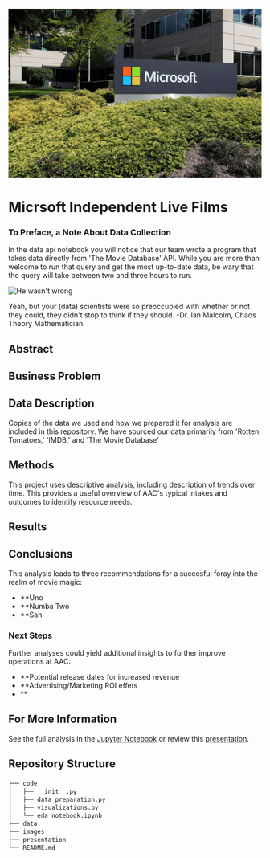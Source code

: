 
![IT LOOMS](./microsoft-hq.jpeg)
# Micrsoft Independent Live Films
### To Preface, a Note About Data Collection

In the data api notebook you will notice that our team wrote a program that takes data directly from 'The Movie Database' API. While you are more than welcome to run that query and get the most up-to-date data, be wary that the query will take between two and three hours to run.

![He wasn't wrong](./malcolm-y.jpeg)

Yeah, but your (data) scientists were so preoccupied with whether or not they could, they didn't stop to think if they should.
 -Dr. Ian Malcolm, Chaos Theory Mathematician 

## Abstract



## Business Problem





## Data Description

Copies of the data we used and how we prepared it for analysis are included in this repository. We have sourced our data primarily from 'Rotten Tomatoes,' 'IMDB,' and 'The Movie Database'

## Methods

This project uses descriptive analysis, including description of trends over time. This provides a useful overview of AAC's typical intakes and outcomes to identify resource needs.

## Results



## Conclusions

This analysis leads to three recommendations for a succesful foray into the realm of movie magic:

- **Uno
- **Numba Two
- **San

### Next Steps

Further analyses could yield additional insights to further improve operations at AAC:

- **Potential release dates for increased revenue
- **Advertising/Marketing ROI effets
- **

## For More Information

See the full analysis in the [Jupyter Notebook](./notebook/data_exploration.ipynb) or review this [presentation](./presentation/testy.txt).

## Repository Structure

```
├── code
│   ├── __init__.py
│   ├── data_preparation.py
│   ├── visualizations.py
│   └── eda_notebook.ipynb
├── data
├── images
├── presentation
└── README.md
```
